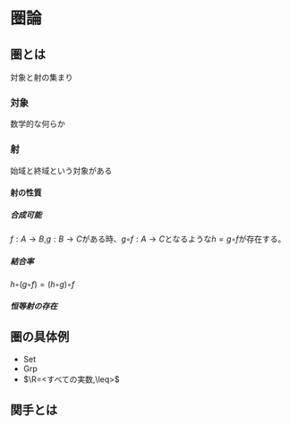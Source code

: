 # 圏論
## 圏とは
対象と射の集まり
### 対象
数学的な何らか
### 射
始域と終域という対象がある
#### 射の性質
##### 合成可能
$f:A→B$,$g:B→C$がある時、$g◦f:A→C$となるような$h=g◦f$が存在する。
##### 結合率
$h◦(g◦f)=(h◦g)◦f$
##### 恒等射の存在

## 圏の具体例
* Set
* Grp
* $\R=<すべての実数,\leq>$

## 関手とは


